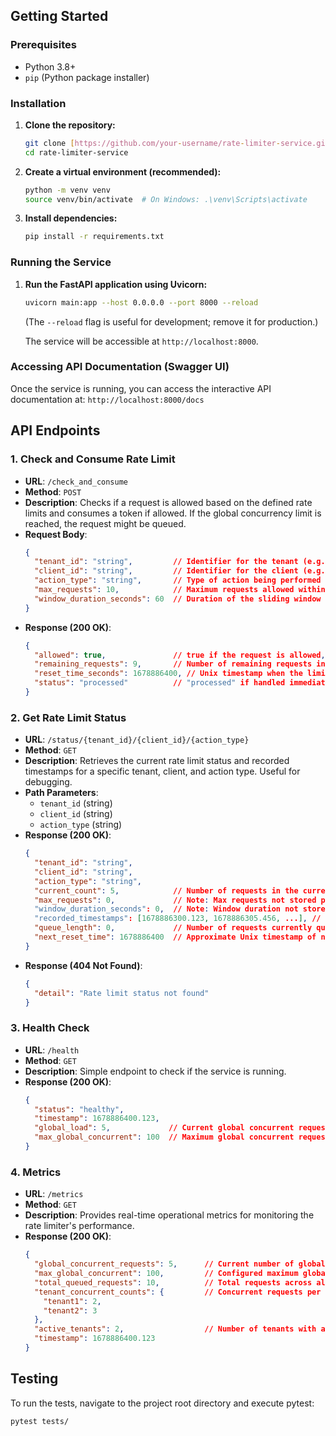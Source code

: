 ## Getting Started

### Prerequisites

-   Python 3.8+
-   `pip` (Python package installer)

### Installation

1.  **Clone the repository:**

    ```bash
    git clone [https://github.com/your-username/rate-limiter-service.git](https://github.com/your-username/rate-limiter-service.git)
    cd rate-limiter-service
    ```

2.  **Create a virtual environment (recommended):**

    ```bash
    python -m venv venv
    source venv/bin/activate  # On Windows: .\venv\Scripts\activate
    ```

3.  **Install dependencies:**

    ```bash
    pip install -r requirements.txt
    ```

### Running the Service

1.  **Run the FastAPI application using Uvicorn:**

    ```bash
    uvicorn main:app --host 0.0.0.0 --port 8000 --reload
    ```
    (The `--reload` flag is useful for development; remove it for production.)

    The service will be accessible at `http://localhost:8000`.

### Accessing API Documentation (Swagger UI)

Once the service is running, you can access the interactive API documentation at:
`http://localhost:8000/docs`

## API Endpoints

### 1. Check and Consume Rate Limit

-   **URL**: `/check_and_consume`
-   **Method**: `POST`
-   **Description**: Checks if a request is allowed based on the defined rate limits and consumes a token if allowed. If the global concurrency limit is reached, the request might be queued.
-   **Request Body**:
    ```json
    {
      "tenant_id": "string",         // Identifier for the tenant (e.g., "my_company")
      "client_id": "string",         // Identifier for the client (e.g., "user_id_123", "api_key_xyz")
      "action_type": "string",       // Type of action being performed (e.g., "login", "search", "upload")
      "max_requests": 10,            // Maximum requests allowed within the window
      "window_duration_seconds": 60  // Duration of the sliding window in seconds
    }
    ```
-   **Response (200 OK)**:
    ```json
    {
      "allowed": true,               // true if the request is allowed, false otherwise
      "remaining_requests": 9,       // Number of remaining requests in the current window
      "reset_time_seconds": 1678886400, // Unix timestamp when the limit resets (approximate)
      "status": "processed"          // "processed" if handled immediately, "rejected" if queue full or timeout
    }
    ```

### 2. Get Rate Limit Status

-   **URL**: `/status/{tenant_id}/{client_id}/{action_type}`
-   **Method**: `GET`
-   **Description**: Retrieves the current rate limit status and recorded timestamps for a specific tenant, client, and action type. Useful for debugging.
-   **Path Parameters**:
    -   `tenant_id` (string)
    -   `client_id` (string)
    -   `action_type` (string)
-   **Response (200 OK)**:
    ```json
    {
      "tenant_id": "string",
      "client_id": "string",
      "action_type": "string",
      "current_count": 5,            // Number of requests in the current window
      "max_requests": 0,             // Note: Max requests not stored per status for now
      "window_duration_seconds": 0,  // Note: Window duration not stored per status for now
      "recorded_timestamps": [1678886300.123, 1678886305.456, ...], // Timestamps of recorded requests
      "queue_length": 0,             // Number of requests currently queued for this tenant
      "next_reset_time": 1678886400  // Approximate Unix timestamp of next potential reset
    }
    ```
-   **Response (404 Not Found)**:
    ```json
    {
      "detail": "Rate limit status not found"
    }
    ```

### 3. Health Check

-   **URL**: `/health`
-   **Method**: `GET`
-   **Description**: Simple endpoint to check if the service is running.
-   **Response (200 OK)**:
    ```json
    {
      "status": "healthy",
      "timestamp": 1678886400.123,
      "global_load": 5,             // Current global concurrent requests
      "max_global_concurrent": 100  // Maximum global concurrent requests allowed
    }
    ```

### 4. Metrics

-   **URL**: `/metrics`
-   **Method**: `GET`
-   **Description**: Provides real-time operational metrics for monitoring the rate limiter's performance.
-   **Response (200 OK)**:
    ```json
    {
      "global_concurrent_requests": 5,      // Current number of globally concurrent requests
      "max_global_concurrent": 100,         // Configured maximum global concurrent requests
      "total_queued_requests": 10,          // Total requests across all tenant queues
      "tenant_concurrent_counts": {         // Concurrent requests per tenant
        "tenant1": 2,
        "tenant2": 3
      },
      "active_tenants": 2,                  // Number of tenants with active concurrent requests
      "timestamp": 1678886400.123
    }
    ```

## Testing

To run the tests, navigate to the project root directory and execute pytest:

```bash
pytest tests/
